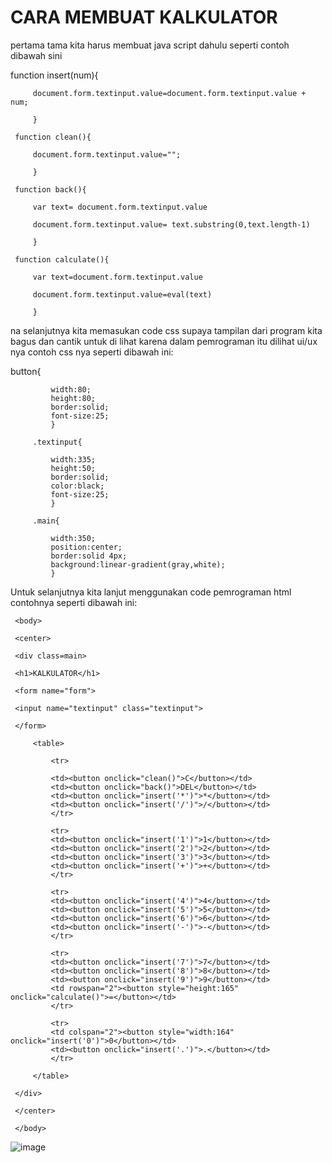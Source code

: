 <h1>CARA MEMBUAT KALKULATOR</h1>
pertama tama kita harus membuat java script dahulu seperti contoh dibawah sini


 function insert(num){
 
	     document.form.textinput.value=document.form.textinput.value + num;
      
		 }
   
	 function clean(){
  
	     document.form.textinput.value="";
      
		 }
   
	 function back(){
  
	     var text= document.form.textinput.value
      
	     document.form.textinput.value= text.substring(0,text.length-1)
      
	     }
      
	 function calculate(){
  
	     var text=document.form.textinput.value
      
		 document.form.textinput.value=eval(text)
   
		 }

na selanjutnya kita memasukan code css supaya tampilan dari program kita bagus dan cantik untuk di lihat
karena dalam pemrograman itu dilihat ui/ux nya contoh css nya seperti dibawah ini:


button{

		     width:80;
			 height:80;
			 border:solid;
			 font-size:25;
			 }
    
		 .textinput{
   
		     width:335;
			 height:50;
			 border:solid;
			 color:black;
			 font-size:25;
			 }
    
		 .main{
   
		     width:350;
		     position:center;
			 border:solid 4px;
			 background:linear-gradient(gray,white);
			 }

Untuk selanjutnya kita lanjut menggunakan code pemrograman html contohnya seperti dibawah ini:

<html>

<head>

</head>

     <body>
     
	 <center>
  
	 <div class=main>
  
	 <h1>KALKULATOR</h1>
  
	 <form name="form">
  
	 <input name="textinput" class="textinput">
  
	 </form>
  
	     <table>
      
		     <tr>
       
			 <td><button onclick="clean()">C</button></td>
			 <td><button onclick="back()">DEL</button></td>
			 <td><button onclick="insert('*')">*</button></td>
			 <td><button onclick="insert('/')">/</button></td>
			 </tr>
			 
			 <tr>
			 <td><button onclick="insert('1')">1</button></td>
			 <td><button onclick="insert('2')">2</button></td>
			 <td><button onclick="insert('3')">3</button></td>
			 <td><button onclick="insert('+')">+</button></td>
			 </tr>
			 
			 <tr>
			 <td><button onclick="insert('4')">4</button></td>
			 <td><button onclick="insert('5')">5</button></td>
			 <td><button onclick="insert('6')">6</button></td>
			 <td><button onclick="insert('-')">-</button></td>
			 </tr>
			 
			 <tr>
			 <td><button onclick="insert('7')">7</button></td>
			 <td><button onclick="insert('8')">8</button></td>
			 <td><button onclick="insert('9')">9</button></td>
			 <td rowspan="2"><button style="height:165" onclick="calculate()">=</button></td>
			 </tr>
			 
			 <tr>
			 <td colspan="2"><button style="width:164" onclick="insert('0')">0</button></td>
			 <td><button onclick="insert('.')">.</button></td>
			 </tr>
			 
	     </table>
      
	 </div>
  
	 </center>
  
	 </body>
  
</html>


![image](https://github.com/adtypryg16/KALKULATOR.github.io/assets/141560118/46777964-9936-43e7-bd83-000957fac0a7)

